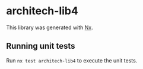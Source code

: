 # architech-lib4

This library was generated with [Nx](https://nx.dev).

## Running unit tests

Run `nx test architech-lib4` to execute the unit tests.
